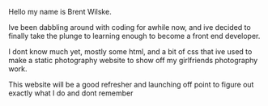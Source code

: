Hello my name is Brent Wilske.

Ive been dabbling around with coding for awhile now, and ive decided to finally take the plunge to learning enough to become a front end developer.

I dont know much yet, mostly some html, and a bit of css that ive used to make a static photography website to show off my girlfriends photography work.

This website will be a good refresher and launching off point to figure out exactly what I do and dont remember

